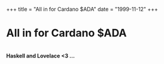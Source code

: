+++
title = "All in for Cardano $ADA"
date = "1999-11-12"
+++



# All in for Cardano $ADA

<br>
<b>Haskell and Lovelace <3 ...</b>

<br><br><br>

<nft-card contractAddress="0x495f947276749ce646f68ac8c248420045cb7b5e" tokenId="21217790705324758101175761062786421039733409879261131814667265898690788720641"> </nft-card> <script src="https://unpkg.com/embeddable-nfts/dist/nft-card.min.js"></script>
